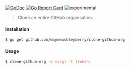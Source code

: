 [![GoDoc](https://godoc.org/github.com/wayneashleyberry/clone-github-org?status.svg)](https://godoc.org/github.com/wayneashleyberry/clone-github-org)
[![Go Report Card](https://goreportcard.com/badge/github.com/wayneashleyberry/clone-github-org)](https://goreportcard.com/report/github.com/wayneashleyberry/clone-github-org)
![experimental](https://svg-badge.appspot.com/badge/stability/experimental?cb)

> Clone an entire GitHub organisation.

#### Installation

```sh
$ go get github.com/wayneashleyberry/clone-github-org
```

#### Usage

```sh
$ clone-github-org -o [org] -t [token]
```
